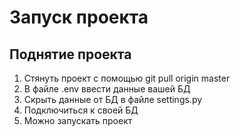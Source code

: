 # Запуск проекта
## Поднятие проекта

1. Стянуть проект с помощью git pull origin master
2. В файле .env ввести данные вашей БД
3. Скрыть данные от БД в файле settings.py 
4. Подключиться к своей БД
5. Можно запускать проект
